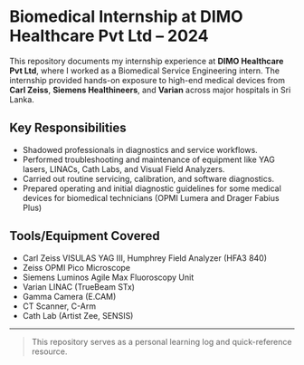 # Biomedical Internship at DIMO Healthcare Pvt Ltd – 2024

This repository documents my internship experience at **DIMO Healthcare Pvt Ltd**, where I worked as a Biomedical Service Engineering intern. The internship provided hands-on exposure to high-end medical devices from **Carl Zeiss**, **Siemens Healthineers**, and **Varian** across major hospitals in Sri Lanka.

## Key Responsibilities
- Shadowed professionals in diagnostics and service workflows.
- Performed troubleshooting and maintenance of equipment like YAG lasers, LINACs, Cath Labs, and Visual Field Analyzers.
- Carried out routine servicing, calibration, and software diagnostics.
- Prepared operating and initial diagnostic guidelines for some medical devices for biomedical technicians (OPMI Lumera and Drager Fabius Plus)

## Tools/Equipment Covered

- Carl Zeiss VISULAS YAG III, Humphrey Field Analyzer (HFA3 840)
- Zeiss OPMI Pico Microscope
- Siemens Luminos Agile Max Fluoroscopy Unit
- Varian LINAC (TrueBeam STx)
- Gamma Camera (E.CAM)
- CT Scanner, C-Arm
- Cath Lab (Artist Zee, SENSIS)

---

> This repository serves as a personal learning log and quick-reference resource.
